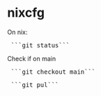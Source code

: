 # nixcfg
On nix:<br>
<pre> ```git status``` </pre>
Check if on main<br>
<pre> ```git checkout main``` </pre>
<pre> ```git pul``` </pre>